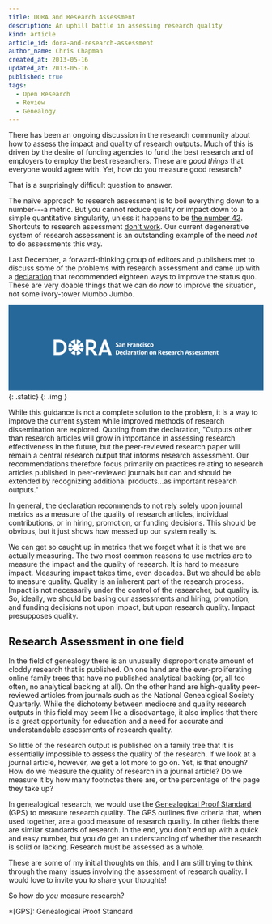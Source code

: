 ```yaml
---
title: DORA and Research Assessment
description: An uphill battle in assessing research quality
kind: article
article_id: dora-and-research-assessment
author_name: Chris Chapman
created_at: 2013-05-16
updated_at: 2013-05-16
published: true
tags:
  - Open Research
  - Review
  - Genealogy
---
```

There has been an ongoing discussion in the research community about how to
assess the impact and quality of research outputs. Much of this is driven by
the desire of funding agencies to fund the best research and of employers
to employ the best researchers. These are _good things_ that everyone would
agree with. Yet, how do you measure good research?

That is a surprisingly difficult question to answer.

<!--MORE-->

The naïve approach to research assessment is to boil everything down to a
number---a metric. But you cannot reduce quality or impact down to a simple
quantitative singularity, unless it happens to be
<a href="http://en.wikipedia.org/wiki/Phrases_from_The_Hitchhiker's_Guide_to_the_Galaxy#Answer_to_the_Ultimate_Question_of_Life.2C_the_Universe.2C_and_Everything_.2842.29">the number <span class="oldstyle">42</span></a>.
Shortcuts to research assessment [don't work](http://www.molbiolcell.org/content/24/10/1505.full).
Our current degenerative system of research assessment is an outstanding
example of the need _not_ to do assessments this way.

Last December, a forward-thinking group of editors and publishers met to
discuss some of the problems with research assessment and came up with a
[declaration](http://am.ascb.org/dora/) that recommended eighteen ways to
improve the status quo. These are very doable things that we can do _now_ to
improve the situation, not some ivory-tower Mumbo Jumbo.

![The San Fransisco Declaration on Research Assessment (DORA)](dora-logo-header.png){: .static}
{: .img }

While this guidance is not a complete solution to the problem, it is a way to
improve the current system while improved methods of research dissemination are
explored. Quoting from the declaration, "Outputs other than research articles
will grow in importance in assessing research effectiveness in the future, but
the peer-reviewed research paper will remain a central research output that
informs research assessment. Our recommendations therefore focus primarily on
practices relating to research articles published in peer-reviewed journals but
can and should be extended by recognizing additional products...as important
research outputs."

In general, the declaration recommends to not rely solely upon journal metrics
as a measure of the quality of research articles, individual contributions, or
in hiring, promotion, or funding decisions. This should be obvious, but it just
shows how messed up our system really is.

We can get so caught up in metrics that we forget what it is that we are
actually measuring. The two most common reasons to use metrics are to measure
the impact and the quality of research. It is hard to measure impact. Measuring
impact takes time, even decades. But we should be able to measure quality.
Quality is an inherent part of the research process. Impact is not necessarily
under the control of the researcher, but quality is. So, ideally, we should be
basing our assessments and hiring, promotion, and funding decisions not upon
impact, but upon research quality. Impact presupposes quality.

## Research Assessment in one field

In the field of genealogy there is an unusually disproportionate amount of
cloddy research that is published. On one hand are the ever-proliferating
online family trees that have no published analytical backing (or, all too
often, no analytical backing at all). On the other hand are high-quality
peer-reviewed articles from journals such as the National Genealogical Society
Quarterly. While the dichotomy between mediocre and quality research outputs in
this field may seem like a disadvantage, it also implies that there is a great
opportunity for education and a need for accurate and understandable
assessments of research quality.

So little of the research output is published on a family tree that it is
essentially impossible to assess the quality of the research. If we look at a
journal article, however, we get a lot more to go on. Yet, is that enough? How
do we measure the quality of research in a journal article? Do we measure it by
  how many footnotes there are, or the percentage of the page they take up?

In genealogical research, we would use the [Genealogical Proof
Standard](http://www.bcgcertification.org/resources/standard.html) (GPS) to
measure research quality. The GPS outlines five
criteria that, when used together, are a good measure of research quality. In
other fields there are similar standards of research. In the end, you don't end
up with a quick and easy number, but you _do_ get an understanding of whether
the research is solid or lacking. Research must be assessed as a whole.

These are some of my initial thoughts on this, and I am still trying to think
through the many issues involving the assessment of research quality. I would
love to invite you to share your thoughts!

So how do _you_ measure research?

*[GPS]: Genealogical Proof Standard
